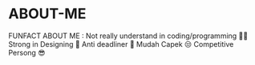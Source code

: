 # ABOUT-ME

FUNFACT ABOUT ME  :
Not really understand in coding/programming 😶‍🌫️
Strong in Designing 🤩
Anti deadliner 🙌
Mudah Capek 😒
Competitive Persong 😎
